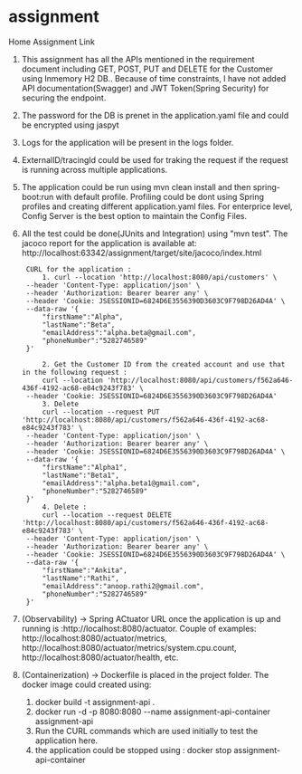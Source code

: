 # assignment
Home Assignment Link
1. This assignment has all the APIs mentioned in the requirement document including GET, POST, PUT and DELETE for the Customer using Inmemory H2 DB.. Because of time constraints, I have not added API documentation(Swagger) and JWT Token(Spring Security) for securing the endpoint.

2. The password for the DB is prenet in the application.yaml file and could be encrypted using jaspyt
3. Logs for the application will be present in the logs folder.
4. ExternalID/tracingId could be used for traking the request if the request is running across multiple applications.

5. The application could be run using mvn clean install and then spring-boot:run with default profile. Profiling could be dont using Spring profiles and creating different application.yaml files. For enterprice level, Config Server is the best option to maintain the Config Files.

6. All the test could be done(JUnits and Integration) using "mvn test". The jacoco report for the application is available at: http://localhost:63342/assignment/target/site/jacoco/index.html

		CURL for the application :
			1. curl --location 'http://localhost:8080/api/customers' \
		--header 'Content-Type: application/json' \
		--header 'Authorization: Bearer bearer any' \
		--header 'Cookie: JSESSIONID=6824D6E3556390D3603C9F798D26AD4A' \
		--data-raw '{
			"firstName":"Alpha",
			"lastName":"Beta",
			"emailAddress":"alpha.beta@gmail.com",
			"phoneNumber":"5282746589"
		}'

			2. Get the Customer ID from the created account and use that in the following request :
			curl --location 'http://localhost:8080/api/customers/f562a646-436f-4192-ac68-e84c9243f783' \
		--header 'Cookie: JSESSIONID=6824D6E3556390D3603C9F798D26AD4A'
			3. Delete 
			curl --location --request PUT 'http://localhost:8080/api/customers/f562a646-436f-4192-ac68-e84c9243f783' \
		--header 'Content-Type: application/json' \
		--header 'Authorization: Bearer bearer any' \
		--header 'Cookie: JSESSIONID=6824D6E3556390D3603C9F798D26AD4A' \
		--data-raw '{
			"firstName":"Alpha1",
			"lastName":"Beta1",
			"emailAddress":"alpha.beta1@gmail.com",
			"phoneNumber":"5282746589"
		}'
			4. Delete :
			curl --location --request DELETE 'http://localhost:8080/api/customers/f562a646-436f-4192-ac68-e84c9243f783' \
		--header 'Content-Type: application/json' \
		--header 'Authorization: Bearer bearer any' \
		--header 'Cookie: JSESSIONID=6824D6E3556390D3603C9F798D26AD4A' \
		--data-raw '{
			"firstName":"Ankita",
			"lastName":"Rathi",
			"emailAddress":"anoop.rathi2@gmail.com",
			"phoneNumber":"5282746589"
		}'

5. (Observability) -> Spring ACtuator URL once the application is up and running is :http://localhost:8080/actuator. Couple of examples: http://localhost:8080/actuator/metrics, http://localhost:8080/actuator/metrics/system.cpu.count, http://localhost:8080/actuator/health, etc.

6. (Containerization) -> Dockerfile is placed in the project folder. The docker image could created using:
	1.	docker build -t assignment-api .
	2.  docker run -d -p 8080:8080 --name assignment-api-container assignment-api
	3.  Run the CURL commands which are used initially to test the application here.
	4. the application could be stopped using : docker stop assignment-api-container






